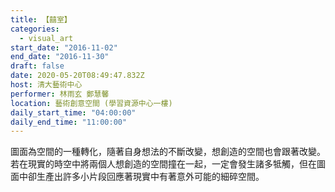 ```yaml
---
title: 【囍室】
categories:
  - visual_art
start_date: "2016-11-02"
end_date: "2016-11-30"
draft: false
date: 2020-05-20T08:49:47.832Z
host: 清大藝術中心
performer: 林雨玄 鄭慧馨
location: 藝術創意空間 (學習資源中心一樓)
daily_start_time: "04:00:00"
daily_end_time: "11:00:00"
---
```


圖面為空間的一種轉化，隨著自身想法的不斷改變，想創造的空間也會跟著改變。若在現實的時空中將兩個人想創造的空間撞在一起，一定會發生諸多牴觸，但在圖面中卻生產出許多小片段回應著現實中有著意外可能的細碎空間。